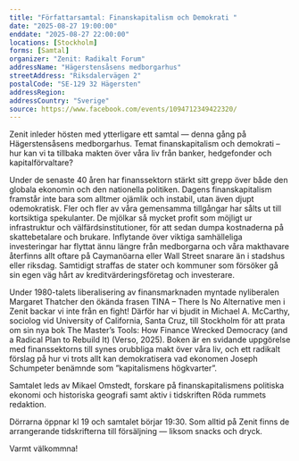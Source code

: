 ```yaml
---
title: "Författarsamtal: Finanskapitalism och Demokrati "
date: "2025-08-27 19:00:00"
enddate: "2025-08-27 22:00:00"
locations: [Stockholm]
forms: [Samtal]
organizer: "Zenit: Radikalt Forum"
addressName: "Hägerstensåsens medborgarhus"
streetAddress: "Riksdalervägen 2"
postalCode: "SE-129 32 Hägersten"
addressRegion:
addressCountry: "Sverige"
source: https://www.facebook.com/events/1094712349422320/
---
```

Zenit inleder hösten med ytterligare ett samtal — denna gång på Hägerstensåsens medborgarhus. Temat finanskapitalism och demokrati – hur kan vi ta tillbaka makten över våra liv från banker, hedgefonder och kapitalförvaltare? 

Under de senaste 40 åren har finanssektorn stärkt sitt grepp över både den globala ekonomin och den nationella politiken. Dagens finanskapitalism framstår inte bara som alltmer ojämlik och instabil, utan även djupt odemokratisk. Fler och fler av våra gemensamma tillgångar har sålts ut till kortsiktiga spekulanter. De mjölkar så mycket profit som möjligt ur infrastruktur och välfärdsinstitutioner, för att sedan dumpa kostnaderna på skattebetalare och brukare. Inflytande över viktiga samhälleliga investeringar har flyttat ännu längre från medborgarna och våra makthavare återfinns allt oftare på Caymanöarna eller Wall Street snarare än i stadshus eller riksdag. Samtidigt straffas de stater och kommuner som försöker gå sin egen väg hårt av kreditvärderingsföretag och investerare. 

Under 1980-talets liberalisering av finansmarknaden myntade nyliberalen Margaret Thatcher den ökända frasen TINA – There Is No Alternative men i Zenit backar vi inte från en fight! Därför har vi bjudit in Michael A. McCarthy, sociolog vid University of California, Santa Cruz, till Stockholm för att prata om sin nya bok The Master’s Tools: How Finance Wrecked Democracy (and a Radical Plan to Rebuild It) (Verso, 2025). Boken är en svidande uppgörelse med finanssektorns till synes orubbliga makt över våra liv, och ett radikalt förslag på hur vi trots allt kan demokratisera vad ekonomen Joseph Schumpeter benämnde som ”kapitalismens högkvarter”. 

Samtalet leds av Mikael Omstedt, forskare på finanskapitalismens politiska ekonomi och historiska geografi samt aktiv i tidskriften Röda rummets redaktion. 

Dörrarna öppnar kl 19 och samtalet börjar 19:30. Som alltid på Zenit finns de arrangerande tidskrifterna till försäljning — liksom snacks och dryck. 

Varmt välkommna! 
